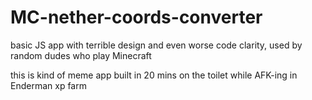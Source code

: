 # MC-nether-coords-converter
basic JS app with terrible design and even worse code clarity, used by random dudes who play Minecraft

this is kind of meme app built in 20 mins on the toilet while AFK-ing in Enderman xp farm
